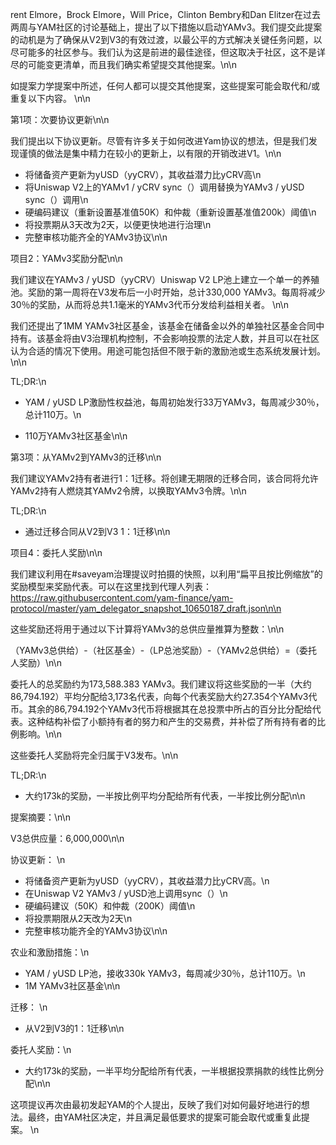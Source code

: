 rent Elmore，Brock Elmore，Will Price，Clinton Bembry和Dan Elitzer在过去两周与YAM社区的讨论基础上，提出了以下措施以启动YAMv3。我们提交此提案的动机是为了确保从V2到V3的有效过渡，以最公平的方式解决关键任务问题，以尽可能多的社区参与。我们认为这是前进的最佳途径，但这取决于社区，这不是详尽的可能变更清单，而且我们确实希望提交其他提案。\n\n

如提案力学提案中所述，任何人都可以提交其他提案，这些提案可能会取代和/或重复以下内容。
\n\n

第1项：次要协议更新\n\n

我们提出以下协议更新。尽管有许多关于如何改进Yam协议的想法，但是我们发现谨慎的做法是集中精力在较小的更新上，以有限的开销改进V1。\n\n


- 将储备资产更新为yUSD（yyCRV），其收益潜力比yCRV高\n
- 将Uniswap V2上的YAMv1 / yCRV sync（）调用替换为YAMv3 / yUSD sync（）调用\n
- 硬编码建议（重新设置基准值50K）和仲裁（重新设置基准值200k）阈值\n
- 将投票期从3天改为2天，以便更快地进行治理\n
- 完整审核功能齐全的YAMv3协议\n\n

项目2：YAMv3奖励分配\n\n

我们建议在YAMv3 / yUSD（yyCRV）Uniswap V2 LP池上建立一个单一的养殖池。奖励的第一周将在V3发布后一小时开始，总计330,000 YAMv3。每周将减少30％的奖励，从而将总共1.1毫米的YAMv3代币分发给利益相关者。 \n\n

我们还提出了1MM YAMv3社区基金，该基金在储备金以外的单独社区基金合同中持有。该基金将由V3治理机构控制，不会影响投票的法定人数，并且可以在社区认为合适的情况下使用。用途可能包括但不限于新的激励池或生态系统发展计划。\n\n

TL;DR:\n

- YAM / yUSD LP激励性权益池，每周初始发行33万YAMv3，每周减少30％，总计110万。\n

- 110万YAMv3社区基金\n\n

第3项：从YAMv2到YAMv3的迁移\n\n

我们建议YAMv2持有者进行1：1迁移。将创建无期限的迁移合同，该合同将允许YAMv2持有人燃烧其YAMv2令牌，以换取YAMv3令牌。\n\n

TL;DR:\n

- 通过迁移合同从V2到V3 1：1迁移\n\n

项目4：委托人奖励\n\n

我们建议利用在#saveyam治理提议时拍摄的快照，以利用“扁平且按比例缩放”的奖励模型来奖励代表。可以在这里找到代理人列表：https://raw.githubusercontent.com/yam-finance/yam-protocol/master/yam_delegator_snapshot_10650187_draft.json\n\n

这些奖励还将用于通过以下计算将YAMv3的总供应量推算为整数：\n\n 

（YAMv3总供给）-（社区基金）-（LP总池奖励）-（YAMv2总供给）=（委托人奖励）\n\n

委托人的总奖励约为173,588.383 YAMv3。我们建议将这些奖励的一半（大约86,794.192）平均分配给3,173名代表，向每个代表奖励大约27.354个YAMv3代币。其余的86,794.192个YAMv3代币将根据其在总投票中所占的百分比分配给代表。这种结构补偿了小额持有者的努力和产生的交易费，并补偿了所有持有者的比例影响。\n\n


这些委托人奖励将完全归属于V3发布。\n\n

TL;DR:\n

- 大约173k的奖励，一半按比例平均分配给所有代表，一半按比例分配\n\n

提案摘要：\n\n

V3总供应量：6,000,000\n\n

协议更新： \n


- 将储备资产更新为yUSD（yyCRV），其收益潜力比yCRV高。\n
- 在Uniswap V2 YAMv3 / yUSD池上调用sync（）\n
- 硬编码建议（50K）和仲裁（200K）阈值\n
- 将投票期限从2天改为2天\n
- 完整审核功能齐全的YAMv3协议\n\n

农业和激励措施：\n
- YAM / yUSD LP池，接收330k YAMv3，每周减少30％，总计110万。\n
- 1M YAMv3社区基金\n\n

迁移： \n

- 从V2到V3的1：1迁移\n\n

委托人奖励：\n

- 大约173k的奖励，一半平均分配给所有代表，一半根据投票捐款的线性比例分配\n\n

这项提议再次由最初发起YAM的个人提出，反映了我们对如何最好地进行的想法。最终，由YAM社区决定，并且满足最低要求的提案可能会取代或重复此提案。
\n
